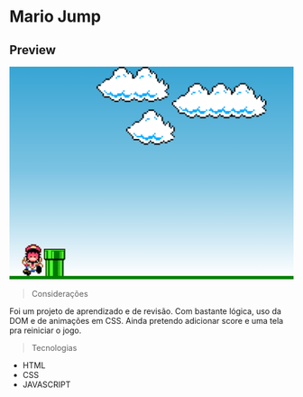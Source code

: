 # Mario Jump

## Preview

![preview](Mario%20Jump.png)

> Considerações

Foi um projeto de aprendizado e de revisão. Com bastante lógica, uso da DOM e de animações em CSS.
Ainda pretendo adicionar score e uma tela pra reiniciar o jogo.

> Tecnologias

- HTML
- CSS
- JAVASCRIPT
 
